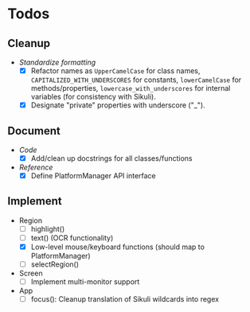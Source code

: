 # Todos #

## Cleanup ##

* *Standardize formatting*
	* [X] Refactor names as `UpperCamelCase` for class names, `CAPITALIZED_WITH_UNDERSCORES` for constants, `lowerCamelCase` for methods/properties, `lowercase_with_underscores` for internal variables (for consistency with Sikuli). 
	* [X] Designate "private" properties with underscore ("_").

## Document ##

* *Code*
	* [X] Add/clean up docstrings for all classes/functions

* *Reference*
	* [X] Define PlatformManager API interface

## Implement ##

* Region
	* [ ] highlight()
	* [ ] text() (OCR functionality)
	* [X] Low-level mouse/keyboard functions (should map to PlatformManager)
	* [ ] selectRegion()
* Screen
	* [ ] Implement multi-monitor support
* App
	* [ ] focus(): Cleanup translation of Sikuli wildcards into regex